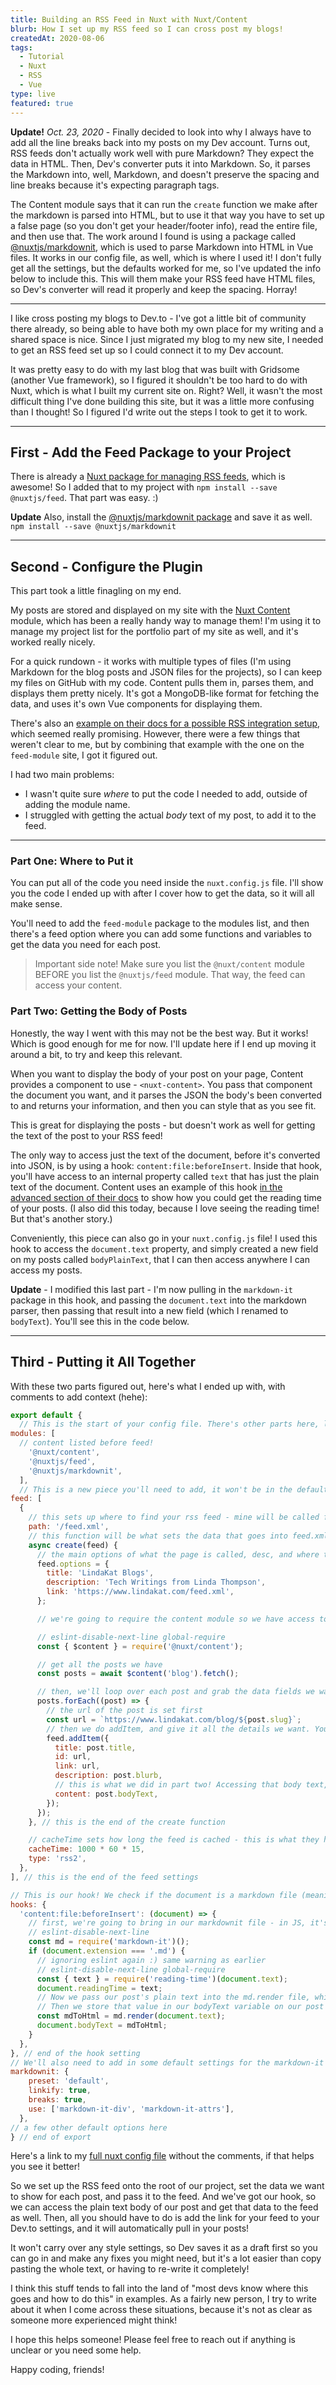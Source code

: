 ```yaml
---
title: Building an RSS Feed in Nuxt with Nuxt/Content
blurb: How I set up my RSS feed so I can cross post my blogs!
createdAt: 2020-08-06
tags:
  - Tutorial
  - Nuxt
  - RSS
  - Vue
type: live
featured: true
---
```


**Update!** *Oct. 23, 2020* - Finally decided to look into why I always have to add all the line breaks back into my posts on my Dev account. Turns out, RSS feeds don't actually work well with pure Markdown? They expect the data in HTML. Then, Dev's converter puts it into Markdown. So, it parses the Markdown into, well, Markdown, and doesn't preserve the spacing and line breaks because it's expecting paragraph tags.

The Content module says that it can run the `create` function we make after the markdown is parsed into HTML, but to use it that way you have to set up a false page (so you don't get your header/footer info), read the entire file, and then use that. The work around I found is using a package called [@nuxtjs/markdownit](https://www.npmjs.com/package/@nuxtjs/markdownit), which is used to parse Markdown into HTML in Vue files. It works in our config file, as well, which is where I used it! I don't fully get all the settings, but the defaults worked for me, so I've updated the info below to include this. This will them make your RSS feed have HTML files, so Dev's converter will read it properly and keep the spacing. Horray!

----

I like cross posting my blogs to Dev.to - I've got a little bit of community there already, so being able to have both my own place for my writing and a shared space is nice. Since I just migrated my blog to my new site, I needed to get an RSS feed set up so I could connect it to my Dev account.

It was pretty easy to do with my last blog that was built with Gridsome (another Vue framework), so I figured it shouldn't be too hard to do with Nuxt, which is what I built my current site on. Right? Well, it wasn't the most difficult thing I've done building this site, but it was a little more confusing than I thought! So I figured I'd write out the steps I took to get it to work.

----

## First - Add the Feed Package to your Project

There is already a [Nuxt package for managing RSS feeds](https://github.com/nuxt-community/feed-module), which is awesome! So I added that to my project with `npm install --save @nuxtjs/feed`. That part was easy. :)

**Update** Also, install the [@nuxtjs/markdownit package](https://www.npmjs.com/package/@nuxtjs/markdownit) and save it as well. `npm install --save @nuxtjs/markdownit`

----

## Second - Configure the Plugin

This part took a little finagling on my end.

My posts are stored and displayed on my site with the [Nuxt Content](https://content.nuxtjs.org/) module, which has been a really handy way to manage them! I'm using it to manage my project list for the portfolio part of my site as well, and it's worked really nicely.

For a quick rundown - it works with multiple types of files (I'm using Markdown for the blog posts and JSON files for the projects), so I can keep my files on GitHub with my code. Content pulls them in, parses them, and displays them pretty nicely. It's got a MongoDB-like format for fetching the data, and uses it's own Vue components for displaying them.

There's also an [example on their docs for a possible RSS integration setup](https://content.nuxtjs.org/integrations/), which seemed really promising. However, there were a few things that weren't clear to me, but by combining that example with the one on the `feed-module` site, I got it figured out.

I had two main problems:

- I wasn't quite sure *where* to put the code I needed to add, outside of adding the module name.
- I struggled with getting the actual *body* text of my post, to add it to the feed.

----

### Part One: Where to Put it

You can put all of the code you need inside the `nuxt.config.js` file. I'll show you the code I ended up with after I cover how to get the data, so it will all make sense.

You'll need to add the `feed-module` package to the modules list, and then there's a feed option where you can add some functions and variables to get the data you need for each post.

 > Important side note! Make sure you list the `@nuxt/content` module BEFORE you list the `@nuxtjs/feed` module. That way, the feed can access your content.

### Part Two: Getting the Body of Posts

Honestly, the way I went with this may not be the best way. But it works! Which is good enough for me for now. I'll update here if I end up moving it around a bit, to try and keep this relevant.

When you want to display the body of your post on your page, Content provides a component to use - `<nuxt-content>`. You pass that component the document you want, and it parses the JSON the body's been converted to and returns your information, and then you can style that as you see fit.

This is great for displaying the posts - but doesn't work as well for getting the text of the post to your RSS feed!

The only way to access just the text of the document, before it's converted into JSON, is by using a hook: `content:file:beforeInsert`. Inside that hook, you'll have access to an internal property called `text` that has just the plain text of the document. Content uses an example of this hook [in the advanced section of their docs](https://content.nuxtjs.org/advanced/#contentfilebeforeinsert) to show how you could get the reading time of your posts. (I also did this today, because I love seeing the reading time! But that's another story.)

Conveniently, this piece can also go in your `nuxt.config.js` file! I used this hook to access the `document.text` property, and simply created a new field on my posts called `bodyPlainText`, that I can then access anywhere I can access my posts.

**Update** - I modified this last part - I'm now pulling in the `markdown-it` package in this hook, and passing the `document.text` into the markdown parser, then passing that result into a new field (which I renamed to `bodyText`). You'll see this in the code below.

----

## Third - Putting it All Together

With these two parts figured out, here's what I ended up with, with comments to add context (hehe):

```js
export default {
  // This is the start of your config file. There's other parts here, like mode, target, head, etc that aren't important for what we're talking about. But you'll find a part called modules, which is where we start:
modules: [
  // content listed before feed!
    '@nuxt/content',
    '@nuxtjs/feed',
    '@nuxtjs/markdownit',
  ],
  // This is a new piece you'll need to add, it won't be in the default file.
feed: [
  {
    // this sets up where to find your rss feed - mine will be called feed.xml, and located in the root of my project
    path: '/feed.xml',
    // this function will be what sets the data that goes into feed.xml
    async create(feed) {
      // the main options of what the page is called, desc, and where to find it as a full path
      feed.options = {
        title: 'LindaKat Blogs',
        description: 'Tech Writings from Linda Thompson',
        link: 'https://www.lindakat.com/feed.xml',
      };

      // we're going to require the content module so we have access to $content, then we're going to fetch all of our posts. If you're using eslint in your project, you might need to ignore this line because it's requiring something inside a function. Will work just fine, it might yell at you though. :)

      // eslint-disable-next-line global-require
      const { $content } = require('@nuxt/content');

      // get all the posts we have
      const posts = await $content('blog').fetch();

      // then, we'll loop over each post and grab the data fields we want to show in our feed. The name of your fields might be different than mine - that depends on how your data is set up in your Content settings.
      posts.forEach((post) => {
        // the url of the post is set first
        const url = `https://www.lindakat.com/blog/${post.slug}`;
        // then we do addItem, and give it all the details we want. You'll often see a date field here too - I don't have one because I don't post my dates on my posts.
        feed.addItem({
          title: post.title,
          id: url,
          link: url,
          description: post.blurb,
          // this is what we did in part two! Accessing that body text, that we converted into HTML
          content: post.bodyText,
        });
      });
    }, // this is the end of the create function

    // cacheTime sets how long the feed is cached - this is what they had in the feed-module example, and I've left it as is for now. Type sets what kind of feed it is - you can do atom or json as well.
    cacheTime: 1000 * 60 * 15,
    type: 'rss2',
  },
], // this is the end of the feed settings

// This is our hook! We check if the document is a markdown file (meaning it's a blog post in this case), and if so we get the reading time and set it to a property on the document, and also set our plain text of the post to a property.
hooks: {
  'content:file:beforeInsert': (document) => {
    // first, we're going to bring in our markdownit file - in JS, it's written as markdown-it, but in the package.json and modules bit, there's no dash - hence the eslint-disable line. It will work fine - it just doesn't get that the package name is written differently
    // eslint-disable-next-line
    const md = require('markdown-it')();
    if (document.extension === '.md') {
      // ignoring eslint again :) same warning as earlier
      // eslint-disable-next-line global-require
      const { text } = require('reading-time')(document.text);
      document.readingTime = text;
      // Now we pass our post's plain text into the md.render file, which will convert it into HTML
      // Then we store that value in our bodyText variable on our post
      const mdToHtml = md.render(document.text);
      document.bodyText = mdToHtml;
    }
  },
}, // end of the hook setting
// We'll also need to add in some default settings for the markdown-it package - this part I don't quite understand yet as far as what everything's doing, they're just the default settings listed on the package's GitHub page
markdownit: {
    preset: 'default',
    linkify: true,
    breaks: true,
    use: ['markdown-it-div', 'markdown-it-attrs'],
  },
// a few other default options here
} // end of export
  ```

Here's a link to my [full nuxt config file](https://github.com/lindakatcodes/lindakatdev/blob/main/nuxt.config.js) without the comments, if that helps you see it better!

So we set up the RSS feed onto the root of our project, set the data we want to show for each post, and pass it to the feed. And we've got our hook, so we can access the plain text body of our post and get that data to the feed as well. Then, all you should have to do is add the link for your feed to your Dev.to settings, and it will automatically pull in your posts!

It won't carry over any style settings, so Dev saves it as a draft first so you can go in and make any fixes you might need, but it's a lot easier than copy pasting the whole text, or having to re-write it completely!

I think this stuff tends to fall into the land of "most devs know where this goes and how to do this" in examples. As a fairly new person, I try to write about it when I come across these situations, because it's not as clear as someone more experienced might think!

I hope this helps someone! Please feel free to reach out if anything is unclear or you need some help.

Happy coding, friends!
